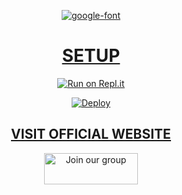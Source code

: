 <div align="center">

<a href="https://bit.ly/3lC8I7t"><img src="https://www.linkpicture.com/q/LPic614d2ed1210cf676708793.png" alt="google-font" border="0"></a>
  <a  src="https://fontmeme.com/permalink/211005/637ae3b7500558dc9ef1521af68a6984.png" alt="grand-theft-auto-font" height="39" width="350" border="0"></a>

  # <u> SETUP <u>
  
[![Run on Repl.it](https://www.linkpicture.com/q/Untitled-3_10.jpg)](https://replit.com/@souravkl11/Raganork-QR)

[![Deploy](https://www.linkpicture.com/q/heroku.jpg)](https://heroku.com/deploy?template=https://github.com/bot-repo/bot-setting.git)
     

## <u> VISIT OFFICIAL WEBSITE  <u>

<a href="https://bit.ly/raganork"><img src="https://i0.wp.com/www.printinlondon.co.uk/blog/wp-content/uploads/2017/07/visit-website-button.png?ssl=1" alt="Join our group" height="50" width="150" border="0"></a>
  

